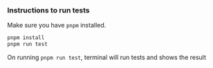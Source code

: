 ### Instructions to run tests

Make sure you have `pnpm` installed.

```sh
pnpm install
pnpm run test
```

On running `pnpm run test`, terminal will run tests and shows the result
